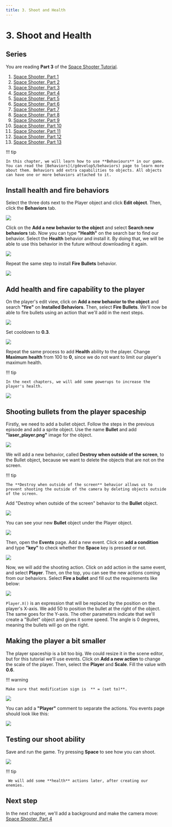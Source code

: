 ```yaml
---
title: 3. Shoot and Health
---
```

# 3. Shoot and Health

## Series

You are reading **Part 3** of the [Space Shooter Tutorial](/gdevelop5/tutorials/space-shooter).

1. [Space Shooter, Part 1](/gdevelop5/tutorials/space-shooter)
2. [Space Shooter, Part 2](/gdevelop5/tutorials/space-shooter/2-move-player)
3. [Space Shooter, Part 3](/gdevelop5/tutorials/space-shooter/3-shoot-and-health)
4. [Space Shooter, Part 4](/gdevelop5/tutorials/space-shooter/4-background-and-camera)
5. [Space Shooter, Part 5](/gdevelop5/tutorials/space-shooter/5-enemies)
6. [Space Shooter, Part 6](/gdevelop5/tutorials/space-shooter/6-enemy-mechanics)
7. [Space Shooter, Part 7](/gdevelop5/tutorials/space-shooter/7-meteors)
8. [Space Shooter, Part 8](/gdevelop5/tutorials/space-shooter/8-powerups)
9. [Space Shooter, Part 9](/gdevelop5/tutorials/space-shooter/9-ui)
10. [Space Shooter, Part 10](/gdevelop5/tutorials/space-shooter/10-sound-effects-music)
11. [Space Shooter, Part 11](/gdevelop5/tutorials/space-shooter/11-visual-effects)
12. [Space Shooter, Part 12](/gdevelop5/tutorials/space-shooter/12-levels)
13. [Space Shooter, Part 13](/gdevelop5/tutorials/space-shooter/13-main-menu)

!!! tip

    In this chapter, we will learn how to use **Behaviours** in our game. You can read the [Behaviors](/gdevelop5/behaviors) page to learn more about them. Behaviors add extra capabilities to objects. All objects can have one or more behaviors attached to it.

## Install health and fire behaviors

Select the three dots next to the Player object and click **Edit object**. Then, click the **Behaviors** tab.

![](/gdevelop5/tutorials/space-shooter/space-shooter-add-a-behaviour-2.gif)

Click on the **Add a new behavior to the object** and select **Search new behaviors** tab. Now you can type **"Health"** on the search bar to find our behavior. Select the **Health** behavior and install it. By doing that, we will be able to use this behavior in the future without downloading it again.

![](/gdevelop5/tutorials/space-shooter/space-shooter-search-behavior-2.gif)

Repeat the same step to install **Fire Bullets** behavior.

![](/gdevelop5/tutorials/space-shooter/space-shooter-install-fire-behavior-2.gif)

## Add health and fire capability to the player

On the player's edit view, click on **Add a new behavior to the object** and search **"fire"** on **Installed Behaviors**. Then, select **Fire Bullets**. We'll now be able to fire bullets using an action that we'll add in the next steps.

![](/gdevelop5/tutorials/space-shooter/space-shooter-add-fire-behavior-2.gif)

 Set cooldown to **0.3**.

![](/gdevelop5/tutorials/space-shooter/space-shooter-fire-behavior-set-0.3.png)

Repeat the same process to add **Health** ability to the player. Change **Maximum health**  from 100 to **0**, since we do not want to limit our player's maximum health.

!!! tip

    In the next chapters, we will add some powerups to increase the player's health.

![](/gdevelop5/tutorials/space-shooter/space-shooter-add-health-behavior-2.gif)

## Shooting bullets from the player spaceship

Firstly, we need to add a bullet object. Follow the steps in the previous episode and add a sprite object. Use the name **Bullet** and add **"laser_player.png"** image for the object.

![](/gdevelop5/tutorials/space-shooter/space-shooter-add-bullet-2.gif)

We will add a new behavior, called **Destroy when outside of the screen**, to the Bullet object, because we want to delete the objects that are not on the screen.

!!! tip

    The **Destroy when outside of the screen** behavior allows us to prevent shooting the outside of the camera by deleting objects outside of the screen.

Add "Destroy when outside of the screen" behavior to the **Bullet** object.

![](/gdevelop5/tutorials/space-shooter/space-shooter-bullet-behavior-min.gif)

You can see your new **Bullet** object under the Player object.

![](/gdevelop5/tutorials/space-shooter/space-shooter-bullet.png)

Then, open the **Events** page. Add a new event. Click on **add a condition** and type **"key"** to check whether the **Space** key is pressed or not.

![](/gdevelop5/tutorials/space-shooter/space-shooter-add-space-key.png)

Now, we will add the shooting action. Click on add action in the same event, and select **Player**. Then, on the top, you can see the new actions coming from our behaviors. Select **Fire a bullet** and fill out the requirements like below:

![](/gdevelop5/tutorials/space-shooter/space-shooter-add-fire.png)

`Player.X()` is an expression that will be replaced by the position on the player's X-axis. We add 50 to position the bullet at the right of the object. The same goes for the Y-axis.
The other parameters indicate that we'll create a "Bullet" object and gives it some speed. The angle is 0 degrees, meaning the bullets will go on the right.

## Making the player a bit smaller

The player spaceship is a bit too big. We could resize it in the scene editor, but for this tutorial we'll use events. Click on **Add a new action** to change the scale of the player. Then, select the **Player** and **Scale**. Fill the value with **0.6**.

!!! warning

    Make sure that modification sign is  ** = (set to)**.

![](/gdevelop5/tutorials/space-shooter/space-shooter-change-player-scale.png)

You can add a **"Player"** comment to separate the actions. You events page should look like this:

![](/gdevelop5/tutorials/space-shooter/space-shooter-ending-of-chapter-3.png)

## Testing our shoot ability

Save and run the game. Try pressing **Space** to see how you can shoot.

![](/gdevelop5/tutorials/space-shooter/space-shooter-chapter-3-demo.gif)

!!! tip

     We will add some **health** actions later, after creating our enemies.

## Next step

In the next chapter, we'll add a background and make the camera move: [Space Shooter, Part 4](/gdevelop5/tutorials/space-shooter/4-background-and-camera)